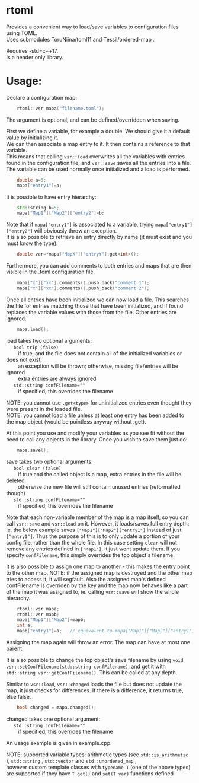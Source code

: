 # rtoml 

Provides a convenient way to load/save variables to configuration files using TOML.  
Uses submodules ToruNiina/toml11 and Tessil/ordered-map .

Requires -std=c++17.  
Is a header only library.  

# Usage:

Declare a configuration map:  
~~~cpp
    rtoml::vsr mapa("filename.toml");
~~~
The argument is optional, and can be defined/overridden when saving.

First we define a variable, for example a double. We should give it a default value by initializing it.  
We can then associate a map entry to it. It then contains a reference to that variable.  
This means that calling `vsr::load` overwrites all the variables with entries found in the configuration file, and `vsr::save` saves all the entries into a file.  
The variable can be used normally once initialized and a load is performed.
~~~cpp
    double a=5;
    mapa["entry1"]=a;
~~~
It is possible to have entry hierarchy:
~~~cpp
    std::string b=5;
    mapa["Map1"]["Map2"]["entry2"]=b;
~~~
Note that if `mapa["entry1"]` is associated to a variable, trying `mapa["entry1"]["entry2"]` will obviously throw an exception.  
It is also possible to retrieve an entry directly by name (it must exist and you must know the type):
~~~cpp
    double var=*mapa["MapX"]["entryY"].get<int>();
~~~
Furthermore, you can add comments to both entries and maps that are then visible in the .toml configuration file.
~~~cpp
    mapa["x"]["xx"].comments().push_back("comment 1");
    mapa["x"]["xx"].comments().push_back("comment 2");
~~~

Once all entries have been initialized we can now load a file. This searches the file for entries matching those that have been initialized, and if found replaces the variable values with those from the file. Other entries are ignored.
~~~cpp
    mapa.load();
~~~
load takes two optional arguments:  
&nbsp;&nbsp;&nbsp;&nbsp; `bool trip (false)`  
&nbsp;&nbsp;&nbsp;&nbsp;&nbsp;&nbsp;&nbsp;&nbsp;if true, and the file does not contain all of the initialized variables or does not exist,  
&nbsp;&nbsp;&nbsp;&nbsp;&nbsp;&nbsp;&nbsp;&nbsp;an exception will be thrown; otherwise, missing file/entries will be ignored  
&nbsp;&nbsp;&nbsp;&nbsp;&nbsp;&nbsp;&nbsp;&nbsp;extra entries are always ignored  
&nbsp;&nbsp;&nbsp;&nbsp; `std::string confFilename=""`  
&nbsp;&nbsp;&nbsp;&nbsp;&nbsp;&nbsp;&nbsp;&nbsp;if specified, this overrides the filename

NOTE: you cannot use `.get<type>` for uninitialized entries even thought they were present in the loaded file.  
NOTE: you cannot load a file unless at least one entry has been added to the map object (would be pointless anyway without .get).

At this point you use and modify your variables as you see fit without the need to call any objects in the library.
Once you wish to save them just do:
~~~cpp
    mapa.save();
~~~
save takes two optional arguments:  
&nbsp;&nbsp;&nbsp;&nbsp; `bool clear (false)`  
&nbsp;&nbsp;&nbsp;&nbsp;&nbsp;&nbsp;&nbsp;&nbsp;if true and the called object is a map, extra entries in the file will be deleted,  
&nbsp;&nbsp;&nbsp;&nbsp;&nbsp;&nbsp;&nbsp;&nbsp;otherwise the new file will still contain unused entries (reformatted though)  
&nbsp;&nbsp;&nbsp;&nbsp; `std::string confFilename=""`  
&nbsp;&nbsp;&nbsp;&nbsp;&nbsp;&nbsp;&nbsp;&nbsp;if specified, this overrides the filename

Note that each non-variable member of the map is a map itself, so you can call `vsr::save` and `vsr::load` on it. However, it loads/saves full entry depth: ie. the below example saves `["Map1"]["Map2"]["entry1"]` instead of just `["entry1"]`. Thus the purpose of this is to only update a portion of your config file, rather than the whole file. In this case setting `clear` will not remove any entries defined in `["Map1"]`, it just wont update them. If you specify `confFilename`, this simply overrides the top object's filename.

It is also possible to assign one map to another - this makes the entry point to the other map. NOTE: if the assigned map is destroyed and the other map tries to access it, it will segfault. Also the assigned map's defined confFilename is overriden by the key and the map now behaves like a part of the map it was assigned to, ie. calling `vsr::save` will show the whole hierarchy.
~~~cpp
    rtoml::vsr mapa;
    rtoml::vsr mapb;
    mapa["Map1"]["Map2"]=mapb;
    int a;
    mapb["entry1"]=a;   // equivalent to mapa["Map1"]["Map2"]["entry1"]=a;
~~~
Assigning the map again will throw an error. The map can have at most one parent.  

It is also possible to change the top object's save filename by using `void vsr::setConfFilename(std::string confFilename)`, and get it with `std::string vsr::getConfFilename()`. This can be called at any depth.

Similar to `vsr::load`, `vsr::changed` loads the file but does not update the map, it just checks for differences. If there is a difference, it returns true, else false.
~~~cpp
    bool changed = mapa.changed();
~~~
changed takes one optional argument:  
&nbsp;&nbsp;&nbsp;&nbsp; `std::string confFilename=""`  
&nbsp;&nbsp;&nbsp;&nbsp;&nbsp;&nbsp;&nbsp;&nbsp;if specified, this overrides the filename


An usage example is given in example.cpp.

NOTE: supported variable types: arithmetic types (see `std::is_arithmetic` ), `std::string` , `std::vector` and `std::unordered_map` ,  
however custom template classes with `typename T` (one of the above types) are supported if they have `T get()` and `set(T var)` functions defined
